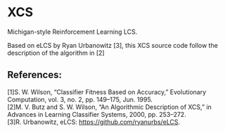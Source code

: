 # XCS  
Michigan-style Reinforcement Learning LCS.

Based on eLCS by Ryan Urbanowitz [3], this XCS source code follow the description of the algorithm in [2]  
## References:  
[1]S. W. Wilson, “Classifier Fitness Based on Accuracy,” Evolutionary Computation, vol. 3, no. 2, pp. 149–175, Jun. 1995.  
[2]M. V. Butz and S. W. Wilson, “An Algorithmic Description of XCS,” in Advances in Learning Classifier Systems, 2000, pp. 253–272.  
[3]R. Urbanowitz, eLCS: https://github.com/ryanurbs/eLCS.  

